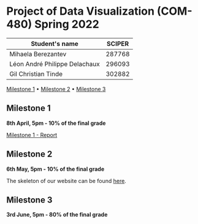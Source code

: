 # Project of Data Visualization (COM-480) Spring 2022


| Student's name                | SCIPER |
| ----------------------------- | ------ |
| Mihaela Berezantev            | 287768 |
| Léon André Philippe Delachaux | 296093 |
| Gil Christian Tinde           | 302882 |


[Milestone 1](#milestone-1) • [Milestone 2](#milestone-2) • [Milestone 3](#milestone-3)

## Milestone 1

**8th April, 5pm - 10% of the final grade**

[Milestone 1 - Report](milestones/milestone1.md)

## Milestone 2

**6th May, 5pm - 10% of the final grade**

The skeleton of our website can be found [here](https://com-480-data-visualization.github.io/datavis-project-2022-glm/).

## Milestone 3

**3rd June, 5pm - 80% of the final grade**
